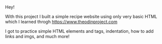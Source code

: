 Hey!

With this project I built a simple recipe website using only very basic HTML which I learned throgh https://www.theodinproject.com 

I got to practice simple HTML elements and tags, indentation, how to add links and imgs, and much more!
